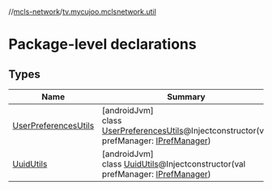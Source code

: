 //[mcls-network](../../index.md)/[tv.mycujoo.mclsnetwork.util](index.md)

# Package-level declarations

## Types

| Name | Summary |
|---|---|
| [UserPreferencesUtils](-user-preferences-utils/index.md) | [androidJvm]<br>class [UserPreferencesUtils](-user-preferences-utils/index.md)@Injectconstructor(val prefManager: [IPrefManager](../tv.mycujoo.mclsnetwork.manager/-i-pref-manager/index.md)) |
| [UuidUtils](-uuid-utils/index.md) | [androidJvm]<br>class [UuidUtils](-uuid-utils/index.md)@Injectconstructor(val prefManager: [IPrefManager](../tv.mycujoo.mclsnetwork.manager/-i-pref-manager/index.md)) |
